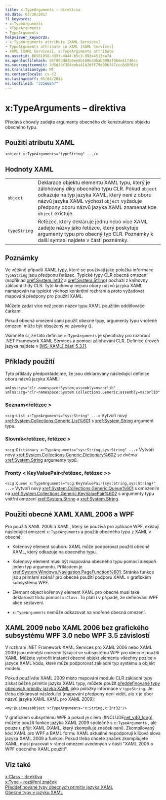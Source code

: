```yaml
---
title: x:TypeArguments – direktiva
ms.date: 03/30/2017
f1_keywords:
- x:TypeArguments
- xTypeArguments
- TypeArguments
helpviewer_keywords:
- x:TypeArguments attribute [XAML Services]
- TypeArguments attribute in XAML [XAML Services]
- XAML [XAML Services], x:TypeArguments attribute
ms.assetid: 86561058-d393-4a44-b5c3-993a4513ea74
ms.openlocfilehash: 94f09bdd3b6ee0b180e30bab0993f0b4e41730ac
ms.sourcegitcommit: 3d5d33f384eeba41b2dff79d096f47ccc8d8f03d
ms.translationtype: MT
ms.contentlocale: cs-CZ
ms.lasthandoff: 05/04/2018
ms.locfileid: "33566857"
---
```

# <a name="xtypearguments-directive"></a>x:TypeArguments – direktiva
Předává chovaly zadejte argumenty obecného do konstruktoru objektu obecného typu.  
  
## <a name="xaml-attribute-usage"></a>Použití atributu XAML  
  
```xaml  
<object x:TypeArguments="typeString" .../>  
```  
  
## <a name="xaml-values"></a>Hodnoty XAML  
  
|||  
|-|-|  
|`object`|Deklarace objektu elementu XAML typu, který je zálohovaný díky obecného typu CLR. Pokud `object` odkazuje na typ jazyka XAML, který není z oboru názvů jazyka XAML výchozí `object` vyžaduje předpony oboru názvů jazyka XAML znamenat kde `object` existuje.|  
|`typeString`|Řetězec, který deklaruje jednu nebo více XAML zadejte názvy jako řetězce, který poskytuje argumenty typu pro obecný typ CLR. Poznámky k další syntaxi najdete v části poznámky.|  
  
## <a name="remarks"></a>Poznámky  
 Ve většině případů XAML typy, které se používají jako položka informace `typeString` jsou předponu řetězec. Typické typy CLR obecná omezení (například <xref:System.Int32> a <xref:System.String>) pochází z knihovny základní třídy CLR. Tyto knihovny nejsou obory názvů jazyka XAML namapován na typické výchozí konkrétní rozhraní a proto vyžadovat mapování předpony pro použití XAML.  
  
 Můžete zadat více než jeden název typu XAML použitím oddělovače čárkami.  
  
 Pokud obecná omezení sami použít obecné typy, argumenty typu vnořené omezení může být obsažený ve závorky ().  
  
 Všimněte si, že tato definice `x:TypeArguments` je specifický pro rozhraní .NET Framework XAML Services a pomocí zálohování CLR. Definice úroveň jazyka najdete v [ \[MS-XAML\] části 5.3.11](http://go.microsoft.com/fwlink/?LinkId=114525).  
  
## <a name="usage-examples"></a>Příklady použití  
 Tyto příklady předpokládejme, že jsou deklarovány následující definice oboru názvů jazyka XAML:  
  
```  
xmlns:sys="clr-namespace:System;assembly=mscorlib"  
xmlns:scg="clr-namespace:System.Collections.Generic;assembly=mscorlib"  
```  
  
### <a name="liststring"></a>Seznam\<řetězec >  
 `<scg:List x:TypeArguments="sys:String" ...>` Vytvoří nový <xref:System.Collections.Generic.List%601> s <xref:System.String> argument typu.  
  
### <a name="dictionarystringstring"></a>Slovník\<řetězec, řetězec >  
 `<scg:Dictionary x:TypeArguments="sys:String,sys:String" ...>` Vytvoří nový <xref:System.Collections.Generic.Dictionary%602> se dvěma <xref:System.String> argumenty typů.  
  
### <a name="queuekeyvaluepairstringstring"></a>Fronty < KeyValuePair\<řetězec, řetězec >>  
 `<scg:Queue x:TypeArguments="scg:KeyValuePair(sys:String,sys:String)" ...>` Vytvoří nový <xref:System.Collections.Generic.Queue%601> s omezením na <xref:System.Collections.Generic.KeyValuePair%602> s argumenty typu vnitřní omezení <xref:System.String> a <xref:System.String>.  
  
## <a name="xaml-2006-and-wpf-generic-xaml-usages"></a>Použití obecné XAML XAML 2006 a WPF  
 Pro použití XAML 2006 a XAML, který se používá pro aplikace WPF, existují následující omezení `x:TypeArguments` a použití obecného typu z XAML v obecné:  
  
-   Kořenový element souboru XAML může podporovat použití obecné XAML, který odkazuje na obecného typu.  
  
-   Kořenový element musí být mapována obecného typu pomocí alespoň jeden typ argumentu. Příkladem je <xref:System.Windows.Navigation.PageFunction%601>. Stránka funkce jsou primární scénář pro obecné použití podporu XAML v grafickém subsystému WPF.  
  
-   Element object kořenový element XAML pro obecné musí také deklarovat třídu pomocí `x:Class`. To platí i v případě, že definování WPF akce sestavení.  
  
-   `x:TypeArguments` nemůže odkazovat na vnořené obecná omezení.  
  
## <a name="xaml-2009-or-xaml-2006-with-no-wpf-30-or-wpf-35-dependency"></a>XAML 2009 nebo XAML 2006 bez grafického subsystému WPF 3.0 nebo WPF 3.5 závislostí  
 V rozhraní .NET Framework XAML Services pro XAML 2006 nebo XAML 2009 jsou mírnější omezení týkající se subsystému WPF pro obecné použití XAML. Můžete vytvořit instanci obecné objekt elementu všechny pozice v jazyce XAML kódu, které může podporovat základní typ systému a objekt modelu.  
  
 Pokud používáte XAML 2009 místo mapování modulu CLR základní typy získat běžné primitiv jazyka XAML typy, můžete použít [předdefinované typy obecných primitiv jazyka XAML](../../../docs/framework/xaml-services/built-in-types-for-common-xaml-language-primitives.md) jako položky informace v `typeString`. Je třeba deklarovat následující (mapování předpony není vidět, ale x je obor názvů jazyka XAML XAML pro XAML 2009):  
  
```xaml  
<my:BusinessObject x:TypeArguments="x:String,x:Int32"/>  
```  
  
 V grafickém subsystému WPF a pokud je cílem [!INCLUDE[net_v40_long](../../../includes/net-v40-long-md.md)], můžete použít funkce jazyka XAML 2009 společně s `x:TypeArguments` , ale pouze u přijít XAML (XAML, který zkompiluje značek není). Zkompilovaný kód XAML pro WPF a BAML formu XAML aktuálně nepodporují klíčová slova jazyka XAML 2009 a funkce. Pokud třeba chcete značek zkompilujete XAML, musí pracovat v rámci omezení uvedených v části "XAML 2006 a WPF obecného XAML použití".  
  
## <a name="see-also"></a>Viz také  
 [x:Class – direktiva](../../../docs/framework/xaml-services/x-class-directive.md)  
 [x:Type – rozšíření značek](../../../docs/framework/xaml-services/x-type-markup-extension.md)  
 [Předdefinované typy obecných primitiv jazyka XAML](../../../docs/framework/xaml-services/built-in-types-for-common-xaml-language-primitives.md)  
 [Obecné typy v jazyku XAML](../../../docs/framework/xaml-services/generics-in-xaml.md)
